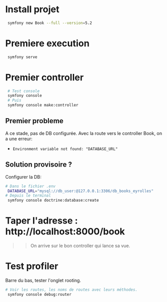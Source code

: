 # Install projet
```bash
 symfony new Book --full --version=5.2
```

# Premiere execution
```bash
 symfony serve
```

# Premier controller
```bash
 # Test console
 symfony console
 # Puis
 symfony console make:controller
```

## Premier probleme
A ce stade, pas de DB configurée.
Avec la route vers le controller Book, on a une erreur:
- `Environment variable not found: "DATABASE_URL"`
## Solution provisoire ?
Configurer la DB:
```bash
# Dans le fichier .env
 DATABASE_URL="mysql://db_user:@127.0.0.1:3306/db_books_eyrolles"
# Depuis le terminal
 symfony console doctrine:database:create
```
# Taper l'adresse : http://localhost:8000/book
>> On arrive sur le bon controller qui lance sa vue.
# Test profiler
Barre du bas, tester l'onglet rooting.
```bash
# Voir les routes, les noms de routes avec leurs méthodes.
 symfony console debug:router
```